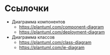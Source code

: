 # Ссылочки

* Диаграмма компонентов
    * https://plantuml.com/component-diagram
    * https://plantuml.com/deployment-diagram
* Диаграмма классов
    * https://plantuml.com/class-diagram
    * https://plantuml.com/ie-diagram

